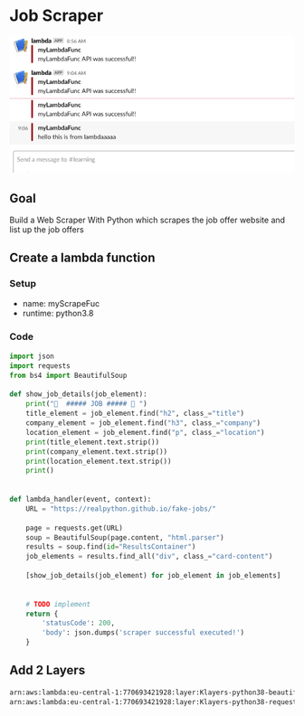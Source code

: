 # Job Scraper
![GitHub Logo](/images/lambda-slack.png)
## Goal
Build a Web Scraper With Python which scrapes the job offer website and list up the job offers

## Create a lambda function

### Setup
- name: myScrapeFuc
- runtime: python3.8

### Code
```python
import json
import requests
from bs4 import BeautifulSoup

def show_job_details(job_element):
    print("🚀  ##### JOB ##### 🚀 ")
    title_element = job_element.find("h2", class_="title")
    company_element = job_element.find("h3", class_="company")
    location_element = job_element.find("p", class_="location")
    print(title_element.text.strip())
    print(company_element.text.strip())
    print(location_element.text.strip())
    print()
        

def lambda_handler(event, context):
    URL = "https://realpython.github.io/fake-jobs/"

    page = requests.get(URL)
    soup = BeautifulSoup(page.content, "html.parser")
    results = soup.find(id="ResultsContainer")
    job_elements = results.find_all("div", class_="card-content")
    
    [show_job_details(job_element) for job_element in job_elements]


    # TODO implement
    return {
        'statusCode': 200,
        'body': json.dumps('scraper successful executed!')
    }
```

## Add 2 Layers
```bash
arn:aws:lambda:eu-central-1:770693421928:layer:Klayers-python38-beautifulsoup4:11
arn:aws:lambda:eu-central-1:770693421928:layer:Klayers-python38-requests:20
```